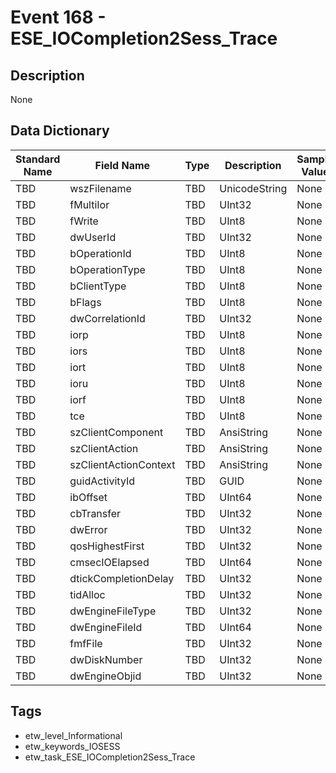 # Event 168 - ESE_IOCompletion2Sess_Trace

## Description
None

## Data Dictionary
|Standard Name|Field Name|Type|Description|Sample Value|
|---|---|---|---|---|
|TBD|wszFilename|TBD|UnicodeString|None|None|
|TBD|fMultiIor|TBD|UInt32|None|None|
|TBD|fWrite|TBD|UInt8|None|None|
|TBD|dwUserId|TBD|UInt32|None|None|
|TBD|bOperationId|TBD|UInt8|None|None|
|TBD|bOperationType|TBD|UInt8|None|None|
|TBD|bClientType|TBD|UInt8|None|None|
|TBD|bFlags|TBD|UInt8|None|None|
|TBD|dwCorrelationId|TBD|UInt32|None|None|
|TBD|iorp|TBD|UInt8|None|None|
|TBD|iors|TBD|UInt8|None|None|
|TBD|iort|TBD|UInt8|None|None|
|TBD|ioru|TBD|UInt8|None|None|
|TBD|iorf|TBD|UInt8|None|None|
|TBD|tce|TBD|UInt8|None|None|
|TBD|szClientComponent|TBD|AnsiString|None|None|
|TBD|szClientAction|TBD|AnsiString|None|None|
|TBD|szClientActionContext|TBD|AnsiString|None|None|
|TBD|guidActivityId|TBD|GUID|None|None|
|TBD|ibOffset|TBD|UInt64|None|None|
|TBD|cbTransfer|TBD|UInt32|None|None|
|TBD|dwError|TBD|UInt32|None|None|
|TBD|qosHighestFirst|TBD|UInt32|None|None|
|TBD|cmsecIOElapsed|TBD|UInt64|None|None|
|TBD|dtickCompletionDelay|TBD|UInt32|None|None|
|TBD|tidAlloc|TBD|UInt32|None|None|
|TBD|dwEngineFileType|TBD|UInt32|None|None|
|TBD|dwEngineFileId|TBD|UInt64|None|None|
|TBD|fmfFile|TBD|UInt32|None|None|
|TBD|dwDiskNumber|TBD|UInt32|None|None|
|TBD|dwEngineObjid|TBD|UInt32|None|None|

## Tags
* etw_level_Informational
* etw_keywords_IOSESS
* etw_task_ESE_IOCompletion2Sess_Trace